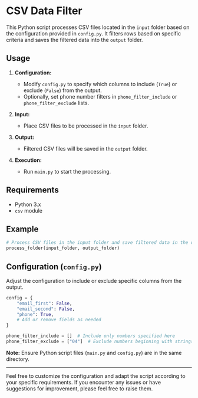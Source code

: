 # CSV Data Filter

This Python script processes CSV files located in the `input` folder based on the configuration provided in `config.py`. It filters rows based on specific criteria and saves the filtered data into the `output` folder.

## Usage

1. **Configuration:**
    - Modify `config.py` to specify which columns to include (`True`) or exclude (`False`) from the output.
    - Optionally, set phone number filters in `phone_filter_include` or `phone_filter_exclude` lists.

2. **Input:**
    - Place CSV files to be processed in the `input` folder.

3. **Output:**
    - Filtered CSV files will be saved in the `output` folder.

4. **Execution:**
    - Run `main.py` to start the processing. 

## Requirements

- Python 3.x
- `csv` module

## Example

```python
# Process CSV files in the input folder and save filtered data in the output folder
process_folder(input_folder, output_folder)
```

## Configuration (`config.py`)

Adjust the configuration to include or exclude specific columns from the output.

```python
config = {
    "email_first": False,
    "email_second": False,
    "phone": True,
    # Add or remove fields as needed
}

phone_filter_include = []  # Include only numbers specified here
phone_filter_exclude = ["04"]  # Exclude numbers beginning with strings specified here
```

**Note:** Ensure Python script files (`main.py` and `config.py`) are in the same directory.

---

Feel free to customize the configuration and adapt the script according to your specific requirements. If you encounter any issues or have suggestions for improvement, please feel free to raise them.
